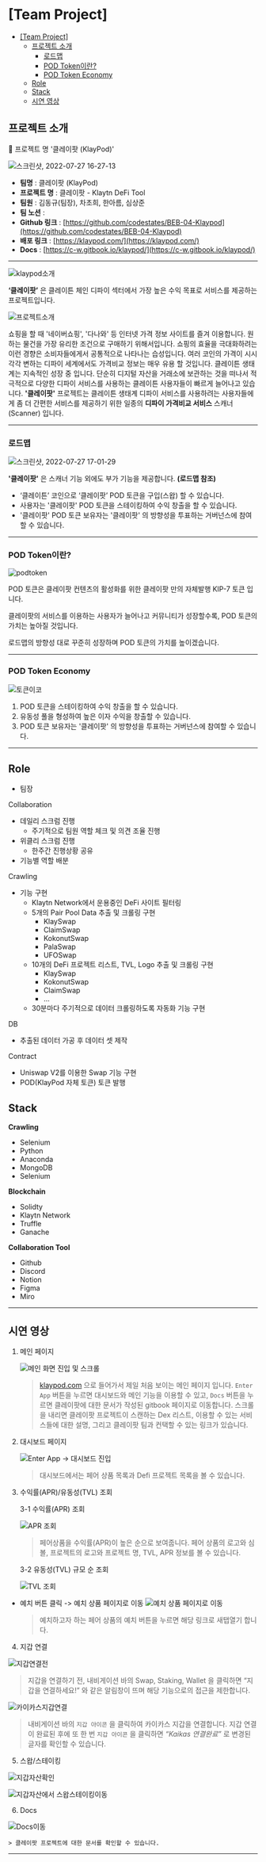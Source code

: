 # [Team Project] 

- [[Team Project]](#team-project)
  - [프로젝트 소개](#프로젝트-소개)
    - [로드맵](#로드맵)
    - [POD Token이란?](#pod-token이란)
    - [POD Token Economy](#pod-token-economy)
  - [Role](#role)
  - [Stack](#stack)
  - [시연 영상](#시연-영상)



## 프로젝트 소개

🔎 프로젝트 명 '클레이팟 (KlayPod)'

![스크린샷, 2022-07-27 16-27-13](https://user-images.githubusercontent.com/20445415/197384871-d05be991-5ab8-451f-9cfc-7edbfc201f12.png)

- **팀명** : 클레이팟 (KlayPod)
- **프로젝트 명** : 클레이팟 - Klaytn DeFi Tool
- **팀원** : 김동규(팀장), 차초희, 한아름, 심상준
- **팀 노션** : [](https://www.notion.so/1b678592d26e4571bc4e1525f73ba931)
- **Github 링크** : [https://github.com/codestates/BEB-04-Klaypod](https://github.com/codestates/BEB-04-Klaypod)
- **배포 링크** : [https://klaypod.com/](https://klaypod.com/)
- **Docs** : [https://c-w.gitbook.io/klaypod/](https://c-w.gitbook.io/klaypod/)
___

![klaypod소개](https://user-images.githubusercontent.com/20445415/197384913-918e2922-892c-4469-b5cc-80ea6c88a4f5.png)

**‘클레이팟’** 은 클레이튼 체인 디파이 섹터에서 가장 높은 수익 목표로 서비스를 제공하는 프로젝트입니다.

![프로젝트소개](https://user-images.githubusercontent.com/20445415/197384978-f77461f8-9d59-4c91-ab47-7bca5081e5be.png)

 쇼핑을 할 때 '네이버쇼핑', '다나와' 등 인터넷 가격 정보 사이트를 즐겨 이용합니다. 원하는 물건을 가장 유리한 조건으로 구매하기 위해서입니다.
쇼핑의 효율을 극대화하려는 이런 경향은 소비자들에게서 공통적으로 나타나는 습성입니다.
여러 코인의 가격이 시시각각 변하는 디파이 세계에서도 가격비교 정보는 매우 유용 할 것입니다.
클레이튼 생태계는 지속적인 성장 중 입니다. 단순히 디지털 자산을 거래소에 보관하는 것을 떠나서 적극적으로 다양한 디파이 서비스를 사용하는 클레이튼 사용자들이 빠르게 늘어나고 있습니다.
**'클레이팟'** 프로젝트는 클레이튼 생태계 디파이 서비스를 사용하려는 사용자들에게 좀 더 간편한 서비스를 제공하기 위한 일종의 **디파이 가격비교 서비스** 스캐너(Scanner) 입니다.

___

### 로드맵
![스크린샷, 2022-07-27 17-01-29](https://user-images.githubusercontent.com/20445415/197384877-68d1dbad-126a-4b47-bd63-ef0963e75045.png)

**'클레이팟'** 은 스캐너 기능 외에도 부가 기능을 제공합니다. **(로드맵 참조)**

- ‘클레이튼’ 코인으로 ‘클레이팟’ POD 토큰을 구입(스왑) 할 수 있습니다.
- 사용자는 '클레이팟' POD 토큰을 스테이킹하여 수익 창출을 할 수 있습니다.
- '클레이팟' POD 토큰 보유자는 '클레이팟' 의 방향성을 투표하는 거버넌스에 참여할 수 있습니다.

---

### POD Token이란?

![podtoken](https://user-images.githubusercontent.com/20445415/197385009-cacb7f70-c565-4c9c-b01d-9078fe6be22b.png)

POD 토큰은 클레이팟 컨텐츠의 활성화를 위한 클레이팟 만의 자체발행 KIP-7 토큰 입니다.

클레이팟의 서비스를 이용하는 사용자가 늘어나고 커뮤니티가 성장할수록, POD 토큰의 가치는 높아질 것입니다.

로드맵의 방향성 대로 꾸준히 성장하며 POD 토큰의 가치를 높이겠습니다.

---

### POD Token Economy

![토큰이코](https://user-images.githubusercontent.com/20445415/197385018-fcd161bf-b940-47d3-9296-4dfcc5a3fdc1.png)

1. POD 토큰을 스테이킹하여 수익 창출을 할 수 있습니다.
2. 유동성 풀을 형성하여 높은 이자 수익을 창출할 수 있습니다.
3. POD 토큰 보유자는 '클레이팟' 의 방향성을 투표하는 거버넌스에 참여할 수 있습니다.

___

## Role

- 팀장

Collaboration
- 데일리 스크럼 진행
  - 주기적으로 팀원 역할 체크 및 의견 조율 진행
- 위클리 스크럼 진행
  - 한주간 진행상황 공유
- 기능별 역할 배분

Crawling
- 기능 구현
  - Klaytn Network에서 운용중인 DeFi 사이트 필터링
  - 5개의 Pair Pool Data 추출 및 크롤링 구현
    - KlaySwap
    - ClaimSwap
    - KokonutSwap
    - PalaSwap
    - UFOSwap
  - 10개의 DeFi 프로젝트 리스트, TVL, Logo 추출 및 크롤링 구현
    - KlaySwap
    - KokonutSwap
    - ClaimSwap
    - ...
  - 30분마다 주기적으로 데이터 크롤링하도록 자동화 기능 구현
  
DB
  - 추출된 데이터 가공 후 데이터 셋 제작
  
Contract
  - Uniswap V2를 이용한 Swap 기능 구현
  - POD(KlayPod 자체 토큰) 토큰 발행

## Stack

**Crawling**

- Selenium
- Python
- Anaconda
- MongoDB
- Selenium

**Blockchain**

- Solidty
- Klaytn Network
- Truffle
- Ganache

**Collaboration Tool**

- Github
- Discord
- Notion
- Figma
- Miro

___

## 시연 영상
1. 메인 페이지
    
    ![메인 화면 진입 및 스크롤](https://user-images.githubusercontent.com/20445415/197382762-71a4988b-ab3f-476d-935d-2a94ead3532d.gif)
    > [klaypod.com](http://klaypod.com)
으로 들어가서 제일 처음 보이는 메인 페이지 입니다.
`Enter App` 버튼을 누르면 대시보드와 메인 기능을 이용할 수 있고, `Docs` 버튼을 누르면 클레이팟에 대한 문서가 작성된 gitbook 페이지로 이동합니다.
스크롤을 내리면 클레이팟 프로젝트이 스캔하는 Dex 리스트, 이용할 수 있는 서비스들에 대한 설명, 그리고 클레이팟 팀과 컨택할 수 있는 링크가 있습니다.

2. 대시보드 페이지
  
    ![Enter App -> 대시보드 진입](https://user-images.githubusercontent.com/20445415/197382885-23733a10-c1a6-46f3-a0d8-49c03b4b3bc5.gif)
    > 대시보드에서는 페어 상품 목록과 Defi 프로젝트 목록을 볼 수 있습니다.


3. 수익률(APR)/유동성(TVL) 조회
    
    3-1 수익률(APR) 조회
    
      ![APR 조회](https://user-images.githubusercontent.com/20445415/197382956-d3135790-2818-47f2-a89d-547bd3d621a2.gif)


    > 페어상품을 수익률(APR)이 높은 순으로 보여줍니다.
    > 페어 상품의 로고와 심볼, 프로젝트의 로고와 프로젝트 명, TVL, APR 정보를 볼 수 있습니다.

    3-2 유동성(TVL) 규모 순 조회

    ![TVL 조회](https://user-images.githubusercontent.com/20445415/197383090-1e373294-cb61-4843-af87-a69cbec590df.gif)

  - 예치 버튼 클릭 -> 예치 상품 페이지로 이동
  ![예치 상품 페이지로 이동](https://user-images.githubusercontent.com/20445415/197382994-5330e628-fde5-4e2f-91da-aff5f8f779fc.gif)
    > 예치하고자 하는 페어 상품의 예치 버튼을 누르면 해당 링크로 새탭열기 합니다.

4. 지갑 연결
    
  ![지갑연결전](https://user-images.githubusercontent.com/20445415/197383436-1b2fa245-b721-48e4-bcb8-598e661f4435.gif)
  
  > 지갑을 연결하기 전, 내비게이션 바의 Swap, Staking, Wallet 을 클릭하면 “지갑을 연결하세요!” 와 같은 알림창이 뜨며 해당 기능으로의 접근을 제한합니다.

  ![카이카스지갑연결](https://user-images.githubusercontent.com/20445415/197383454-f9cd7580-a179-46f9-a39e-b0b37e1826eb.gif)
  > 내비게이션 바의 `지갑 아이콘` 을 클릭하여 카이카스 지갑을 연결합니다.
  > 지갑 연결이 완료된 후에 또 한 번 `지갑 아이콘` 을 클릭하면 *“Kaikas 연결완료”* 로 변경된 글자를 확인할 수 있습니다.

5. 스왑/스테이킹
  
  ![지갑자산확인](https://user-images.githubusercontent.com/20445415/197383496-761b37ba-d6f1-40c4-9ba4-506f7fbe806e.gif)

  ![지갑자산에서 스왑스테이킹이동](https://user-images.githubusercontent.com/20445415/197383519-3a85dea0-2bae-4d5c-9358-36d01ff28140.gif)

6. Docs

  ![Docs이동](https://user-images.githubusercontent.com/20445415/197383571-98086076-4e66-4b04-98e4-baeca51a8fca.gif)
 
    > 클레이팟 프로젝트에 대한 문서를 확인할 수 있습니다.

---



